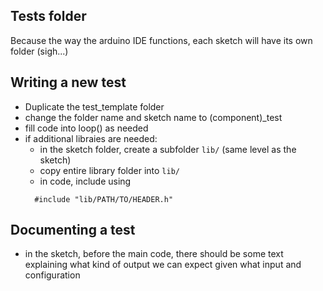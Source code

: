 ## Tests folder

Because the way the arduino IDE functions, each sketch will have its own folder (sigh...)

## Writing a new test

- Duplicate the test_template folder
- change the folder name and sketch name to (component)_test
- fill code into loop() as needed
- if additional libraies are needed:
  - in the sketch folder, create a subfolder `lib/` (same level as the sketch)
  - copy entire library folder into `lib/`
  - in code, include using 
  ```
    #include "lib/PATH/TO/HEADER.h"
  ```
  
## Documenting a test

- in the sketch, before the main code, there should be some text explaining what kind of output we can expect given what input and configuration
